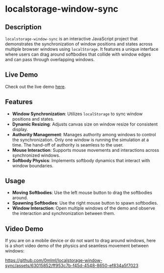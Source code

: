 # localstorage-window-sync

## Description
`localstorage-window-sync` is an interactive JavaScript project that demonstrates the synchronization of window positions and states across multiple browser windows using `localStorage`. It features a unique interface where users can drag around softbodies that collide with window edges and can pass through overlapping windows. 

## Live Demo
Check out the live demo [here](https://www.mlml.dev/localstorage-window-sync/).

## Features
- **Window Synchronization**: Utilizes `localStorage` to sync window positions and states.
- **Dynamic Resizing**: Adjusts canvas size on window resize for consistent display.
- **Authority Management**: Manages authority among windows to control the synchronization. Only one window is running the simulation at a time. The hand-off of authority is seamless to the user.
- **Mouse Interaction**: Supports mouse movements and interactions across synchronized windows.
- **Softbody Physics**: Implements softbody dynamics that interact with window boundaries.

## Usage
- **Moving Softbodies**: Use the left mouse button to drag the softbodies around.
- **Spawning Softbodies**: Use the right mouse button to spawn softbodies.
- **Window Interaction**: Open multiple windows of the demo and observe the interaction and synchronization between them.

## Video Demo
If you are on a mobile device or do not want to drag around windows, here is a short video demo of the physics and seamless movement between windows:

https://github.com/0mlml/localstorage-window-sync/assets/63015852/ff953c7b-f45d-4548-8650-ef834a5f7023
